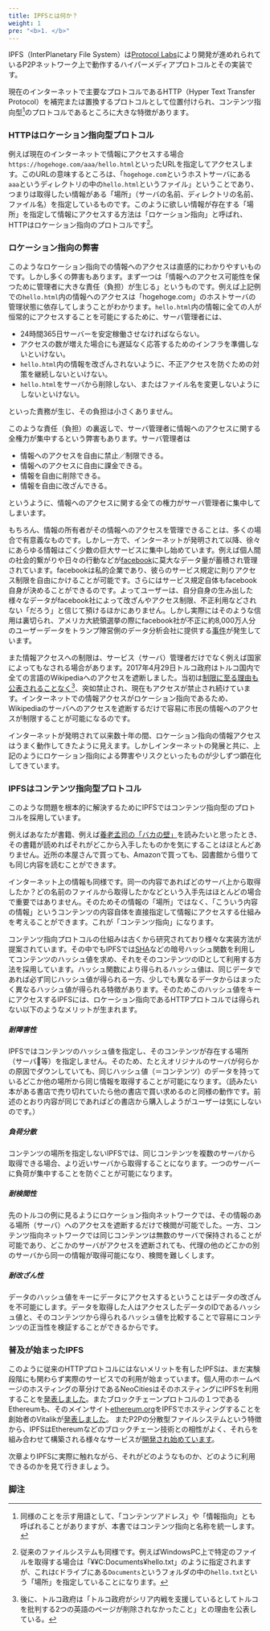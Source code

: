 ```yaml
---
title: IPFSとは何か？
weight: 1
pre: "<b>1. </b>"
---
```


IPFS（InterPlanetary File System）は[Protocol Labs](https://protocol.ai/)により開発が進めれられているP2Pネットワーク上で動作するハイパーメディアプロトコルとその実装です。

現在のインターネットで主要なプロトコルであるHTTP（Hyper Text Transfer Protocol）を補完または置換するプロトコルとして位置付けられ、コンテンツ指向型[^1]のプロトコルであるところに大きな特徴があります。

### HTTPはロケーション指向型プロトコル
例えば現在のインターネットで情報にアクセスする場合`https://hogehoge.com/aaa/hello.html`といったURLを指定してアクセスします。このURLの意味するところは、「`hogehoge.com`というホストサーバにある`aaa`というディレクトリの中の`hello.html`というファイル」ということであり、つまりは取得したい情報がある「場所」（サーバの名前、ディレクトリの名前、ファイル名）を指定しているものです。このように欲しい情報が存在する「場所」を指定して情報にアクセスする方法は「ロケーション指向」と呼ばれ、HTTPはロケーション指向のプロトコルです[^2]。

### ロケーション指向の弊害
このようなロケーション指向での情報へのアクセスは直感的にわかりやすいものです。しかし多くの弊害もあります。まず一つは「情報へのアクセス可能性を保つために管理者に大きな責任（負担）が生じる」というものです。例えば上記例での`hello.html`内の情報へのアクセスは「hogehoge.com」のホストサーバの管理状態に依存してしまうことがわかります。`hello.html`内の情報に全ての人が恒常的にアクセスすることを可能にするために、サーバ管理者には、

* 24時間365日サーバーを安定稼働させなければならない。
* アクセスの数が増えた場合にも遅延なく応答するためのインフラを準備しないといけない。
* `hello.html`内の情報を改ざんされないように、不正アクセスを防ぐための対策を継続しないといけない。
* `hello.html`をサーバから削除しない、またはファイル名を変更しないようにしないといけない。

といった責務が生じ、その負担は小さくありません。

このような責任（負担）の裏返しで、サーバ管理者に情報へのアクセスに関する全権力が集中するという弊害もあります。サーバ管理者は

* 情報へのアクセスを自由に禁止／制限できる。
* 情報へのアクセスに自由に課金できる。
* 情報を自由に削除できる。
* 情報を自由に改ざんできる。

というように、情報へのアクセスに関する全ての権力がサーバ管理者に集中してしまいます。

もちろん、情報の所有者がその情報へのアクセスを管理できることは、多くの場合で有意義なものです。しかし一方で、インターネットが発明されて以降、徐々にあらゆる情報はごく少数の巨大サービスに集中し始めています。例えば個人間の社会的繋がりや日々の行動などが[facebook](https://www.facebook.com)に莫大なデータ量が蓄積され管理されています。facebookは私的企業であり、彼らのサービス規定に則りアクセス制限を自由にかけることが可能です。さらにはサービス規定自体もfacebook自身が決めることができるのです。よってユーザーは、自分自身の生み出した様々なデータがfacebook社によって改ざんやアクセス制限、不正利用などされない「だろう」と信じて預けるほかにありません。しかし実際にはそのような信用は裏切られ、アメリカ大統領選挙の際にfacebook社が不正に約8,000万人分のユーザーデータをトランプ陣営側のデータ分析会社に提供する[事件](http://www.bbc.com/japanese/43650517)が発生しています。

また情報アクセスへの制限は、サービス（サーバ）管理者だけでなく例えば国家によってもなされる場合があります。2017年4月29日トルコ政府はトルコ国内で全ての言語のWikipediaへのアクセスを遮断しました。当初は[制限に至る理由も公表されることなく](http://www.bbc.com/news/world-europe-39754909)[^3]、突如禁止され、現在もアクセスが禁止され続けています。インターネットでの情報アクセスがロケーション指向であるため、Wikipediaのサーバへのアクセスを遮断するだけで容易に市民の情報へのアクセスが制限することが可能になるのです。

インターネットが発明されて以来数十年の間、ロケーション指向の情報アクセスはうまく動作してきたように見えます。しかしインターネットの発展と共に、上記のようにロケーション指向による弊害やリスクといったものが少しずつ顕在化してきています。

### IPFSはコンテンツ指向型プロトコル
このような問題を根本的に解決するためにIPFSではコンテンツ指向型のプロトコルを採用しています。

例えばあなたが書籍、例えば[養老孟司の「バカの壁」](http://www.shinchosha.co.jp/book/610003/)を読みたいと思ったとき、その書籍が読めればそれがどこから入手したものかを気にすることはほとんどありません。近所の本屋さんで買っても、Amazonで買っても、図書館から借りても同じ内容を読むことができます。

インターネット上の情報も同様です。同一の内容であればどのサーバ上から取得したか？どの名前のファイルから取得したかなどという入手先はほとんどの場合で重要ではありません。そのためその情報の「場所」ではなく、「こういう内容の情報」というコンテンツの内容自体を直接指定して情報にアクセスする仕組みを考えることができます。これが「コンテンツ指向」になります。

コンテンツ指向プロトコルの仕組みは古くから研究されており様々な実装方法が提案されています。その中でもIPFSでは[SHA](https://ja.wikipedia.org/wiki/SHA-3)などの暗号ハッシュ関数を利用してコンテンツのハッシュ値を求め、それをそのコンテンツのIDとして利用する方法を採用しています。ハッシュ関数により得られるハッシュ値は、同じデータであれば必ず同じハッシュ値が得られる一方、少しでも異なるデータからはまったく異なるハッシュ値が得られる特徴があります。そのためこのハッシュ値をキーにアクセスするIPFSには、ロケーション指向であるHTTPプロトコルでは得られない以下のようなメリットが生まれます。

##### 耐障害性
IPFSではコンテンツのハッシュ値を指定し、そのコンテンツが存在する場所（サーバ等）を指定しません。そのため、たとえオリジナルのサーバが何らかの原因でダウンしていても、同じハッシュ値（＝コンテンツ）のデータを持っているどこか他の場所から同じ情報を取得することが可能になります。（読みたい本がある書店で売り切れていたら他の書店で買い求めるのと同様の動作です。前述のとおり内容が同じであればどの書店から購入しようがユーザーは気にしないのです。）

##### 負荷分散
コンテンツの場所を指定しないIPFSでは、同じコンテンツを複数のサーバから取得できる場合、より近いサーバから取得することになります。一つのサーバーに負荷が集中することを防ぐことが可能になります。

##### 耐検閲性
先のトルコの例に見るようにロケーション指向ネットワークでは、その情報のある場所（サーバ）へのアクセスを遮断するだけで検閲が可能でした。一方、コンテンツ指向ネットワークでは同じコンテンツは無数のサーバで保持されることが可能であり、どこかのサーバがアクセスを遮断されても、代理の他のどこかの別のサーバから同一の情報が取得可能になり、検閲を難しくします。

##### 耐改ざん性
データのハッシュ値をキーにデータにアクセスするということはデータの改ざんを不可能にします。データを取得した人はアクセスしたデータのIDであるハッシュ値と、そのコンテンツから得られるハッシュ値を比較することで容易にコンテンツの正当性を検証することができるからです。

<!--　追記　複数の一つのファイルシステムに -->

### 普及が始まったIPFS
このように従来のHTTPプロトコルにはないメリットを有したIPFSは、まだ実験段階にも関わらず実際のサービスでの利用が始まっています。個人用のホームページのホスティングの草分けであるNeoCitiesはそのホスティングにIPFSを利用することを[発表しました](https://neocities.org/permanent-web)。またブロックチェーンプロトコルの１つであるEthereumも、そのメインサイト[ethereum.org](https://ethereum.org/)をIPFSでホスティングすることを創始者のVitalikが[発表しました](https://twitter.com/VitalikButerin/status/1244940021272064000)。
またP2Pの分散型ファイルシステムという特徴から、IPFSはEthereumなどのブロックチェーン技術との相性がよく、それらを組み合わせて構築される様々なサービスが[開発され始めています](https://github.com/ipfs/awesome-ipfs)。


次章よりIPFSに実際に触れながら、それがどのようなものか、どのように利用できるのかを見て行きましょう。




### 脚注
[^1]: 同様のことを示す用語として、「コンテンツアドレス」や「情報指向」とも呼ばれることがありますが、本書ではコンテンツ指向と名称を統一します。

[^2]: 従来のファイルシステムも同様です。例えばWindowsPC上で特定のファイルを取得する場合は「¥¥C:Documents¥hello.txt」のように指定されますが、これは`C`ドライブにある`Documents`というフォルダの中の`hello.txt`という「場所」を指定していることになります。

[^3]: 後に、トルコ政府は「トルコ政府がシリア内戦を支援しているとしてトルコを批判する2つの英語のページが削除されなかったこと」との理由を公表している。
